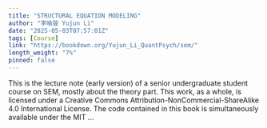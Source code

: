 ```yaml
---
title: "STRUCTURAL EQUATION MODELING"
author: "李喻骏 Yujun Li"
date: "2025-05-03T07:57:01Z"
tags: [Course]
link: "https://bookdown.org/Yujun_Li_QuantPsych/sem/"
length_weight: "7%"
pinned: false
---
```


This is the lecture note (early version) of a senior undergraduate student course on SEM, mostly about the theory part. This work, as a whole, is licensed under a Creative Commons Attribution-NonCommercial-ShareAlike 4.0 International License. The code contained in this book is simultaneously available under the MIT ...
